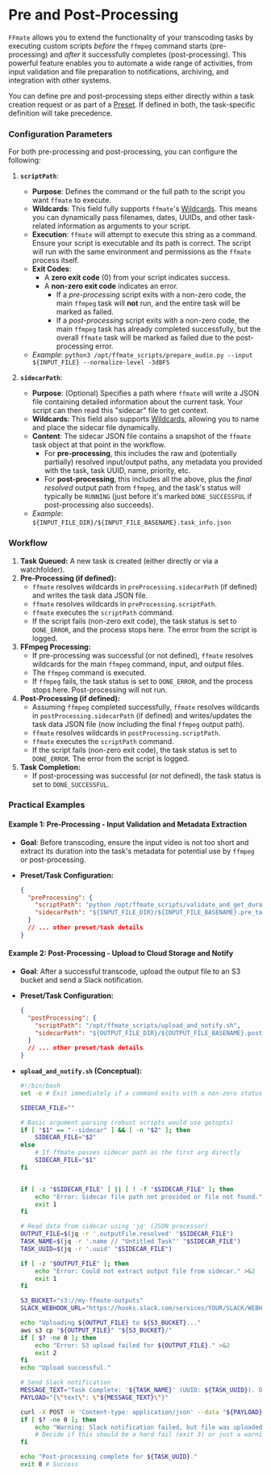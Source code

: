 
# Pre and Post-Processing

`FFmate` allows you to extend the functionality of your transcoding tasks by executing custom scripts *before* the `ffmpeg` command starts (pre-processing) and *after* it successfully completes (post-processing). This powerful feature enables you to automate a wide range of activities, from input validation and file preparation to notifications, archiving, and integration with other systems.

You can define pre and post-processing steps either directly within a task creation request or as part of a [Preset](#presets). If defined in both, the task-specific definition will take precedence.

### Configuration Parameters

For both pre-processing and post-processing, you can configure the following:

1.  **`scriptPath`**:
    *   **Purpose**: Defines the command or the full path to the script you want `ffmate` to execute.
    *   **Wildcards**: This field fully supports `ffmate`'s [Wildcards](#wildcards). This means you can dynamically pass filenames, dates, UUIDs, and other task-related information as arguments to your script.
    *   **Execution**: `ffmate` will attempt to execute this string as a command. Ensure your script is executable and its path is correct. The script will run with the same environment and permissions as the `ffmate` process itself.
    *   **Exit Codes**:
        *   A **zero exit code** (0) from your script indicates success.
        *   A **non-zero exit code** indicates an error.
            *   If a *pre-processing* script exits with a non-zero code, the main `ffmpeg` task will **not** run, and the entire task will be marked as failed.
            *   If a *post-processing* script exits with a non-zero code, the main `ffmpeg` task has already completed successfully, but the overall `ffmate` task will be marked as failed due to the post-processing error.
    *   *Example*: `python3 /opt/ffmate_scripts/prepare_audio.py --input ${INPUT_FILE} --normalize-level -3dBFS`

2.  **`sidecarPath`**:
    *   **Purpose**: (Optional) Specifies a path where `ffmate` will write a JSON file containing detailed information about the current task. Your script can then read this "sidecar" file to get context.
    *   **Wildcards**: This field also supports [Wildcards](#wildcards), allowing you to name and place the sidecar file dynamically.
    *   **Content**: The sidecar JSON file contains a snapshot of the `ffmate` task object at that point in the workflow.
        *   For **pre-processing**, this includes the raw and (potentially partially) resolved input/output paths, any metadata you provided with the task, task UUID, name, priority, etc.
        *   For **post-processing**, this includes all the above, plus the *final resolved* output path from `ffmpeg`, and the task's status will typically be `RUNNING` (just before it's marked `DONE_SUCCESSFUL` if post-processing also succeeds).
    *   *Example*: `${INPUT_FILE_DIR}/${INPUT_FILE_BASENAME}.task_info.json`

### Workflow

1.  **Task Queued:** A new task is created (either directly or via a watchfolder).
2.  **Pre-Processing (if defined):**
    *   `ffmate` resolves wildcards in `preProcessing.sidecarPath` (if defined) and writes the task data JSON file.
    *   `ffmate` resolves wildcards in `preProcessing.scriptPath`.
    *   `ffmate` executes the `scriptPath` command.
    *   If the script fails (non-zero exit code), the task status is set to `DONE_ERROR`, and the process stops here. The error from the script is logged.
3.  **FFmpeg Processing:**
    *   If pre-processing was successful (or not defined), `ffmate` resolves wildcards for the main `ffmpeg` command, input, and output files.
    *   The `ffmpeg` command is executed.
    *   If `ffmpeg` fails, the task status is set to `DONE_ERROR`, and the process stops here. Post-processing will not run.
4.  **Post-Processing (if defined):**
    *   Assuming `ffmpeg` completed successfully, `ffmate` resolves wildcards in `postProcessing.sidecarPath` (if defined) and writes/updates the task data JSON file (now including the final `ffmpeg` output path).
    *   `ffmate` resolves wildcards in `postProcessing.scriptPath`.
    *   `ffmate` executes the `scriptPath` command.
    *   If the script fails (non-zero exit code), the task status is set to `DONE_ERROR`. The error from the script is logged.
5.  **Task Completion:**
    *   If post-processing was successful (or not defined), the task status is set to `DONE_SUCCESSFUL`.

### Practical Examples

#### Example 1: Pre-Processing - Input Validation and Metadata Extraction

*   **Goal**: Before transcoding, ensure the input video is not too short and extract its duration into the task's metadata for potential use by `ffmpeg` or post-processing.
*   **Preset/Task Configuration:**

    ```json
    {
      "preProcessing": {
        "scriptPath": "python /opt/ffmate_scripts/validate_and_get_duration.py --sidecar ${INPUT_FILE_DIR}/${INPUT_FILE_BASENAME}.pre_task_info.json",
        "sidecarPath": "${INPUT_FILE_DIR}/${INPUT_FILE_BASENAME}.pre_task_info.json"
      }
      // ... other preset/task details
    }
    ```

#### Example 2: Post-Processing - Upload to Cloud Storage and Notify

*   **Goal**: After a successful transcode, upload the output file to an S3 bucket and send a Slack notification.
*   **Preset/Task Configuration:**

    ```json
    {
      "postProcessing": {
        "scriptPath": "/opt/ffmate_scripts/upload_and_notify.sh",
        "sidecarPath": "${OUTPUT_FILE_DIR}/${OUTPUT_FILE_BASENAME}.post_task_info.json"
      }
      // ... other preset/task details
    }
    ```
*   **`upload_and_notify.sh` (Conceptual):**

    ```bash
    #!/bin/bash
    set -e # Exit immediately if a command exits with a non-zero status.

    SIDECAR_FILE=""

    # Basic argument parsing (robust scripts would use getopts)
    if [ "$1" == "--sidecar" ] && [ -n "$2" ]; then
        SIDECAR_FILE="$2"
    else
        # If ffmate passes sidecar path as the first arg directly
        SIDECAR_FILE="$1" 
    fi


    if [ -z "$SIDECAR_FILE" ] || [ ! -f "$SIDECAR_FILE" ]; then
        echo "Error: Sidecar file path not provided or file not found." >&2
        exit 1
    fi

    # Read data from sidecar using 'jq' (JSON processor)
    OUTPUT_FILE=$(jq -r '.outputFile.resolved' "$SIDECAR_FILE")
    TASK_NAME=$(jq -r '.name // "Untitled Task"' "$SIDECAR_FILE")
    TASK_UUID=$(jq -r '.uuid' "$SIDECAR_FILE")

    if [ -z "$OUTPUT_FILE" ]; then
        echo "Error: Could not extract output file from sidecar." >&2
        exit 1
    fi

    S3_BUCKET="s3://my-ffmate-outputs"
    SLACK_WEBHOOK_URL="https://hooks.slack.com/services/YOUR/SLACK/WEBHOOK"

    echo "Uploading ${OUTPUT_FILE} to ${S3_BUCKET}..."
    aws s3 cp "${OUTPUT_FILE}" "${S3_BUCKET}/"
    if [ $? -ne 0 ]; then
        echo "Error: S3 upload failed for ${OUTPUT_FILE}." >&2
        exit 2
    fi
    echo "Upload successful."

    # Send Slack notification
    MESSAGE_TEXT="Task Complete: '${TASK_NAME}' (UUID: ${TASK_UUID}). Output: ${S3_BUCKET}/$(basename "${OUTPUT_FILE}")"
    PAYLOAD="{\"text\": \"${MESSAGE_TEXT}\"}"

    curl -X POST -H 'Content-type: application/json' --data "${PAYLOAD}" "${SLACK_WEBHOOK_URL}"
    if [ $? -ne 0 ]; then
        echo "Warning: Slack notification failed, but file was uploaded." >&2
        # Decide if this should be a hard fail (exit 3) or just a warning
    fi

    echo "Post-processing complete for ${TASK_UUID}."
    exit 0 # Success
    ```